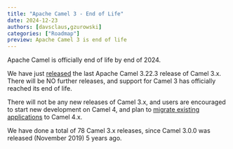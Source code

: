 ```yaml
---
title: "Apache Camel 3 - End of Life"
date: 2024-12-23
authors: [davsclaus,gzurowski]
categories: ["Roadmap"]
preview: Apache Camel 3 is end of life
---
```


Apache Camel is officially end of life by end of 2024.

We have just [released](/blog/2024/12/RELEASE-3.22.3/) the last Apache Camel 3.22.3 release of Camel 3.x.
There will be NO further releases, and support for Camel 3 has officially reached its end of life.

There will not be any new releases of Camel 3.x, and users are encouraged to start new development
on Camel 4, and plan to [migrate existing applications](/blog/2023/10/migrate4/) to Camel 4.x.

We have done a total of 78 Camel 3.x releases, since Camel 3.0.0 was released (November 2019) 5 years ago.


